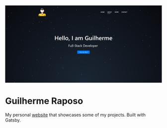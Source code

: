 ![Demo Image](./demo.jpg)

# Guilherme Raposo

My personal [website](https://graposo.me) that showcases some of my projects. Built with Gatsby.
